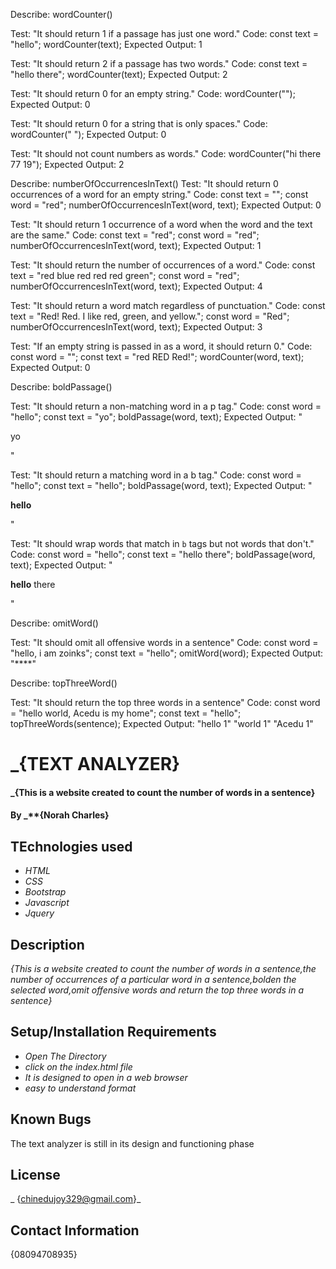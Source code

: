 Describe: wordCounter()

Test: "It should return 1 if a passage has just one word."
Code:
const text = "hello";
wordCounter(text);
Expected Output: 1


<!-- Our second test. -->
Test: "It should return 2 if a passage has two words."
Code:
const text = "hello there";
wordCounter(text);
Expected Output: 2



Test: "It should return 0 for an empty string."
Code: wordCounter("");
Expected Output: 0


Test: "It should return 0 for a string that is only spaces."
Code: wordCounter("            ");
Expected Output: 0


Test: "It should not count numbers as words."
Code: wordCounter("hi there 77 19");
Expected Output: 2




<!-- Second  Function -->

Describe: numberOfOccurrencesInText()
Test: "It should return 0 occurrences of a word for an empty string."
Code:
const text = "";
const word = "red";
numberOfOccurrencesInText(word, text);
Expected Output: 0


Test: "It should return 1 occurrence of a word when the word and the text are the same."
Code:
const text = "red";
const word = "red";
numberOfOccurrencesInText(word, text);
Expected Output: 1


Test: "It should return the number of occurrences of a word."
Code:
const text = "red blue red red red green";
const word = "red";
numberOfOccurrencesInText(word, text);
Expected Output: 4


Test: "It should return a word match regardless of punctuation."
Code:
const text = "Red! Red. I like red, green, and yellow.";
const word = "Red";
numberOfOccurrencesInText(word, text);
Expected Output: 3


Test: "If an empty string is passed in as a word, it should return 0."
Code:
const word = "";
const text = "red RED Red!";
wordCounter(word, text);
Expected Output: 0



<!-- Third Function -->
Describe: boldPassage()

Test: "It should return a non-matching word in a p tag."
Code:
const word = "hello";
const text = "yo";
boldPassage(word, text);
Expected Output: "<p>yo</p>"

<!-- Sub-Function -->
Test: "It should return a matching word in a b tag."
Code:
const word = "hello";
const text = "hello";
boldPassage(word, text);
Expected Output: "<p><b>hello</b></p>"


Test: "It should wrap words that match in `b` tags but not words that don't."
Code:
const word = "hello";
const text = "hello there";
boldPassage(word, text);
Expected Output: "<p><b>hello</b> there</p>"


<!-- Fourth Function -->
Describe: omitWord()

Test: "It should omit all offensive words in a sentence"
Code:
const word = "hello, i am zoinks";
const text = "hello";
omitWord(word);
Expected Output: "****"


<!-- Fifth Function -->
Describe: topThreeWord()

Test: "It should return the top three words in a sentence"
Code:
const word = "hello world, Acedu is my home";
const text = "hello";
topThreeWords(sentence);
Expected Output: "hello 1" "world 1" "Acedu 1"



# _{TEXT ANALYZER}

#### _{This is a website created to count the number of words in a sentence}

#### By _**{Norah Charles}

## TEchnologies used
* _HTML_
* _CSS_
* _Bootstrap_
* _Javascript_
* _Jquery_

## Description
_{This is a website created to count the number of words in a sentence,the number of occurrences of a particular word in a sentence,bolden the selected word,omit offensive words and return the top three words in a sentence}_

## Setup/Installation Requirements
* _Open The Directory_
* _click on the index.html file_
* _It is designed to open in a web browser_
* _easy to understand format_


## Known Bugs
The text analyzer is still in its design and functioning phase

## License 
_ {chinedujoy329@gmail.com}_

## Contact Information
{08094708935}